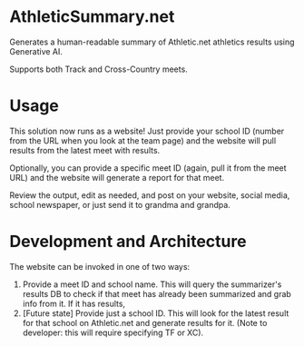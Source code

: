 # AthleticSummary.net

Generates a human-readable summary of Athletic.net athletics results using Generative AI.

Supports both Track and Cross-Country meets.

# Usage

This solution now runs as a website! Just provide your school ID (number from the URL when you look at the team page) and the website will pull results from the latest meet with results.

Optionally, you can provide a specific meet ID (again, pull it from the meet URL) and the website will generate a report for that meet.

Review the output, edit as needed, and post on your website, social media, school newspaper, or just send it to grandma and grandpa.

# Development and Architecture

The website can be invoked in one of two ways:

1. Provide a meet ID and school name. This will query the summarizer's results DB to check if that meet has already been summarized and grab info from it. If it has results, 
2. [Future state] Provide just a school ID. This will look for the latest result for that school on Athletic.net and generate results for it. (Note to developer: this will require specifying TF or XC).